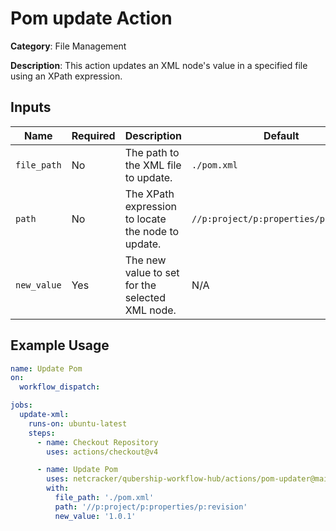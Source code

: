 # Pom update Action

**Category**: File Management

**Description**: This action updates an XML node's value in a specified file using an XPath expression.

## Inputs

| Name         | Required  | Description                                                                                     | Default                                   |
|--------------|-----------|-------------------------------------------------------------------------------------------------|-------------------------------------------|
| `file_path`   | No        | The path to the XML file to update.                                                             | `./pom.xml`                               |
| `path`       | No        | The XPath expression to locate the node to update.                                              | `//p:project/p:properties/p:revision`     |
| `new_value`   | Yes       | The new value to set for the selected XML node.                                                 | N/A                                       |

## Example Usage

```yaml
name: Update Pom
on:
  workflow_dispatch:

jobs:
  update-xml:
    runs-on: ubuntu-latest
    steps:
      - name: Checkout Repository
        uses: actions/checkout@v4

      - name: Update Pom
        uses: netcracker/qubership-workflow-hub/actions/pom-updater@main
        with:
          file_path: './pom.xml'
          path: '//p:project/p:properties/p:revision'
          new_value: '1.0.1'
